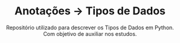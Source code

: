 <div align="center">
  
  # Anotações -> Tipos de Dados
  
 Repositório utilizado para descrever os Tipos de Dados em Python. </br>
 Com objetivo de auxiliar nos estudos.
</div>
